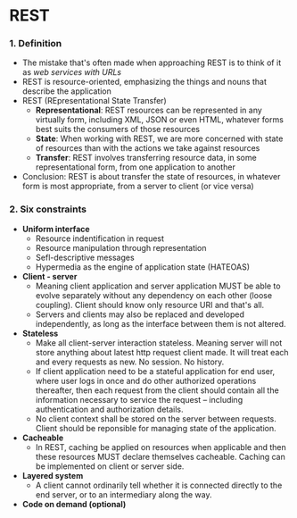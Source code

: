 # REST


### 1. Definition
* The mistake that's often made when approaching REST is
 to think of it as *web services with URLs*
* REST is resource-oriented, emphasizing the things and
nouns that describe the application
* REST (REpresentational State Transfer)
    * **Representational**: REST resources can be represented in any virtually form,
    including XML, JSON or even HTML, whatever forms best suits
    the consumers of those resources
    * **State**: When working with REST, we are more concerned 
    with state of resources than with the actions we take against
    resources
    * **Transfer**: REST involves transferring resource data,
     in some representational form, from one application to another
* Conclusion: REST is about transfer the state of resources, in whatever
form is most appropriate, from a server to client (or vice versa)

### 2. Six constraints
* **Uniform interface**
    * Resource indentification in request
    * Resource manipulation through representation
    * Sefl-descriptive messages
    * Hypermedia as the engine of application state (HATEOAS)
* **Client - server**
    * Meaning client application and server application MUST be able to evolve separately without any dependency on each other (loose coupling). Client should know only resource URI and that's all.
    * Servers and clients may also be replaced and developed independently, as long as the interface between them is not altered.
* **Stateless**
    * Make all client-server interaction stateless. Meaning server will not store anything about latest http request client made. It will treat each and every requests as new. No session. No history.
    * If client application need to be a stateful application for end user, where user logs in once and do other authorized operations thereafter, then each request from the client should contain all the information necessary to service the request – including authentication and authorization details.
    * No client context shall be stored on the server between requests. Client should be reponsible for managing state of the application.
* **Cacheable**
    * In REST, caching be applied on resources when applicable and then these resources MUST declare themselves cacheable. Caching can be implemented on client or server side.
* **Layered system**
    * A client cannot ordinarily tell whether it is connected directly to the end server, or to an intermediary along the way.
* **Code on demand (optional)**

